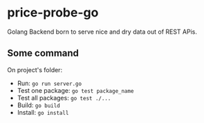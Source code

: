 # price-probe-go
Golang Backend born to serve nice and dry data out of REST APis.

## Some command

On project's folder:

 - Run: `go run server.go`
 - Test one package: `go test package_name`
 - Test all packages: `go test ./...`
 - Build: `go build`
 - Install: `go install`
